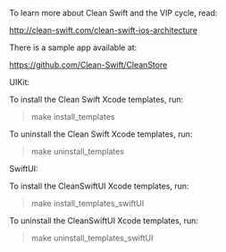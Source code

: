 To learn more about Clean Swift and the VIP cycle, read:

http://clean-swift.com/clean-swift-ios-architecture

There is a sample app available at:

https://github.com/Clean-Swift/CleanStore

UIKit:

To install the Clean Swift Xcode templates, run:

> make install_templates

To uninstall the Clean Swift Xcode templates, run:

> make uninstall_templates

SwiftUI:

To install the CleanSwiftUI Xcode templates, run:

> make install_templates_swiftUI

To uninstall the CleanSwiftUI Xcode templates, run:

> make uninstall_templates_swiftUI
